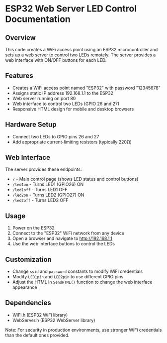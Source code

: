 # ESP32 Web Server LED Control Documentation

## Overview
This code creates a WiFi access point using an ESP32 microcontroller and sets up a web server to control two LEDs remotely. The server provides a web interface with ON/OFF buttons for each LED.

## Features
- Creates a WiFi access point named "ESP32" with password "12345678"
- Assigns static IP address 192.168.1.1 to the ESP32
- Web server running on port 80
- Web interface to control two LEDs (GPIO 26 and 27)
- Responsive HTML design for mobile and desktop browsers

## Hardware Setup
- Connect two LEDs to GPIO pins 26 and 27
- Add appropriate current-limiting resistors (typically 220Ω)

## Web Interface
The server provides these endpoints:
- `/` - Main control page (shows LED status and control buttons)
- `/led1on` - Turns LED1 (GPIO26) ON
- `/led1off` - Turns LED1 OFF
- `/led2on` - Turns LED2 (GPIO27) ON
- `/led2off` - Turns LED2 OFF

## Usage
1. Power on the ESP32
2. Connect to the "ESP32" WiFi network from any device
3. Open a browser and navigate to http://192.168.1.1
4. Use the web interface buttons to control the LEDs

## Customization
- Change `ssid` and `password` constants to modify WiFi credentials
- Modify `LED1pin` and `LED2pin` to use different GPIO pins
- Adjust the HTML in `SendHTML()` function to change the web interface appearance

## Dependencies
- WiFi.h (ESP32 WiFi library)
- WebServer.h (ESP32 WebServer library)



Note: For security in production environments, use stronger WiFi credentials than the default ones provided.
